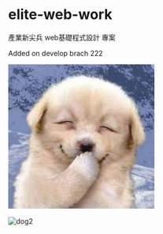 # elite-web-work

產業新尖兵 web基礎程式設計 專案

Added on develop brach 222

![dog](./image/dog.jpg)

![dog2](https://i.imgur.com/HeGEEbu.jpeg)